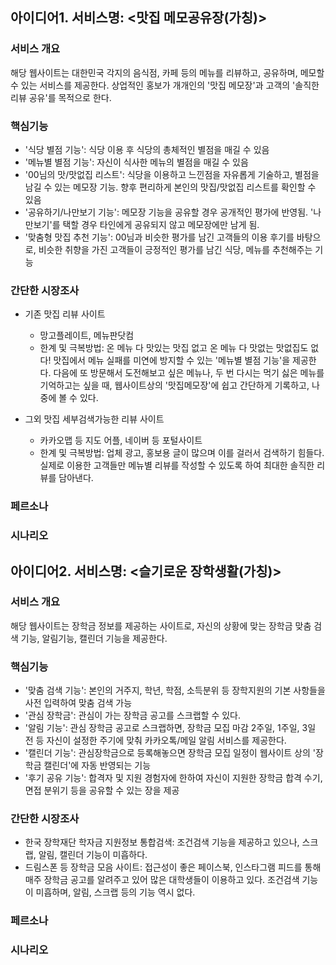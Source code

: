 ## 아이디어1. 서비스명: <맛집 메모공유장(가칭)>

### 서비스 개요
해당 웹사이트는 대한민국 각지의 음식점, 카페 등의 메뉴를 리뷰하고, 공유하며, 메모할 수 있는 서비스를 제공한다.
상업적인 홍보가  개개인의 '맛집 메모장'과 고객의 '솔직한 리뷰 공유'를 목적으로 한다.

### 핵심기능
+ '식당 별점 기능': 식당 이용 후 식당의 총체적인 별점을 매길 수 있음
+ '메뉴별 별점 기능': 자신이 식사한 메뉴의 별점을 매길 수 있음
+ '00님의 맛/맛없집 리스트': 식당을 이용하고 느낀점을 자유롭게 기술하고, 별점을 남길 수 있는 메모장 기능. 향후 편리하게 본인의 맛집/맛없집 리스트를 확인할 수 있음
+ '공유하기/나만보기 기능': 메모장 기능을 공유할 경우 공개적인 평가에 반영됨. '나만보기'를 택할 경우 타인에게 공유되지 않고 메모장에만 남게 됨.
+ '맞춤형 맛집 추천 기능': 00님과 비슷한 평가를 남긴 고객들의 이용 후기를 바탕으로, 비슷한 취향을 가진 고객들이 긍정적인 평가를 남긴 식당, 메뉴를 추천해주는 기능

### 간단한 시장조사
+ 기존 맛집 리뷰 사이트
  + 망고플레이트, 메뉴판닷컴
  + 한계 및 극복방법: 온 메뉴 다 맛있는 맛집 없고 온 메뉴 다 맛없는 맛없집도 없다! 맛집에서 메뉴 실패를 미연에 방지할 수 있는 '메뉴별 별점 기능'을 제공한다. 다음에 또 방문해서 도전해보고 싶은 메뉴나, 두 번 다시는 먹기 싫은 메뉴를 기억하고는 싶을 때, 웹사이트상의 '맛집메모장'에 쉽고 간단하게 기록하고, 나중에 볼 수 있다.
  
+ 그외 맛집 세부검색가능한 리뷰 사이트
  + 카카오맵 등 지도 어플, 네이버 등 포털사이트
  + 한계 및 극복방법: 업체 광고, 홍보용 글이 많으며 이를 걸러서 검색하기 힘들다. 실제로 이용한 고객들만 메뉴별 리뷰를 작성할 수 있도록 하여 최대한 솔직한 리뷰를 담아낸다.
  
### 페르소나

### 시나리오


## 아이디어2. 서비스명: <슬기로운 장학생활(가칭)>

### 서비스 개요
해당 웹사이트는 장학금 정보를 제공하는 사이트로, 자신의 상황에 맞는 장학금 맞춤 검색 기능, 알림기능, 캘린더 기능을 제공한다.

### 핵심기능
+ '맞춤 검색 기능': 본인의 거주지, 학년, 학점, 소득분위 등 장학지원의 기본 사항들을 사전 입력하여 맞춤 검색 가능
+ '관심 장학금': 관심이 가는 장학금 공고를 스크랩할 수 있다.
+ '알림 기능': 관심 장학금 공고로 스크랩하면, 장학금 모집 마감 2주일, 1주일, 3일 전 등 자신이 설정한 주기에 맞춰 카카오톡/메일 알림 서비스를 제공한다.
+ '캘린더 기능': 관심장학금으로 등록해놓으면 장학금 모집 일정이 웹사이트 상의 '장학금 캘린더'에 자동 반영되는 기능
+ '후기 공유 기능': 합격자 및 지원 경험자에 한하여 자신이 지원한 장학금 합격 수기, 면접 분위기 등을 공유할 수 있는 장을 제공

### 간단한 시장조사
+ 한국 장학재단 학자금 지원정보 통합검색: 조건검색 기능을 제공하고 있으나, 스크랩, 알림, 캘린더 기능이 미흡하다.
+ 드림스폰 등 장학금 모음 사이트: 접근성이 좋은 페이스북, 인스타그램 피드를 통해 매주 장학금 공고를 알려주고 있어 많은 대학생들이 이용하고 있다. 조건검색 기능이 미흡하며, 알림, 스크랩 등의 기능 역시 없다.
  
### 페르소나

### 시나리오
